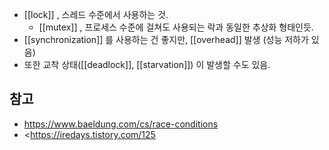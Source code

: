 - [[lock]] , 스레드 수준에서 사용하는 것.
  - [[mutex]] , 프로세스 수준에 걸쳐도 사용되는 락과 동일한 추상화 형태인듯.
- [[synchronization]] 를 사용하는 건 좋지만, [[overhead]] 발생 (성능 저하가 있음)
- 또한 교착 상태([[deadlock]], [[starvation]]) 이 발생할 수도 있음.

## 참고
- <https://www.baeldung.com/cs/race-conditions>
- <https://iredays.tistory.com/125